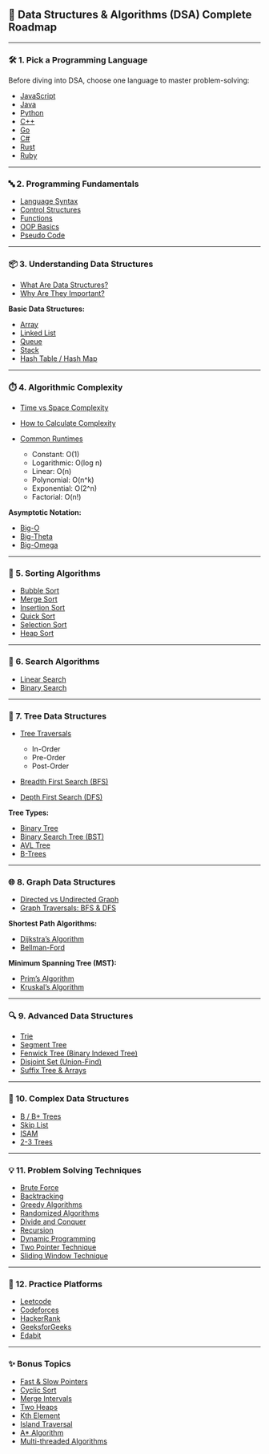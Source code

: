 ## 📘 Data Structures & Algorithms (DSA) Complete Roadmap

---

### 🛠️ 1. **Pick a Programming Language**

Before diving into DSA, choose one language to master problem-solving:

* [JavaScript](https://developer.mozilla.org/en-US/docs/Web/JavaScript)
* [Java](https://docs.oracle.com/en/java/)
* [Python](https://docs.python.org/3/)
* [C++](https://cplusplus.com/)
* [Go](https://go.dev/learn/)
* [C#](https://learn.microsoft.com/en-us/dotnet/csharp/)
* [Rust](https://www.rust-lang.org/)
* [Ruby](https://www.ruby-lang.org/en/)

---

### 🔤 2. **Programming Fundamentals**

* [Language Syntax](https://www.w3schools.com/js/js_syntax.asp)
* [Control Structures](https://www.programiz.com/c-programming/control-structures)
* [Functions](https://developer.mozilla.org/en-US/docs/Web/JavaScript/Guide/Functions)
* [OOP Basics](https://www.geeksforgeeks.org/object-oriented-programming-oops-concept-in-java/)
* [Pseudo Code](https://csfieldguide.org.nz/en/chapters/algorithms/pseudocode.html)

---

### 📦 3. **Understanding Data Structures**

* [What Are Data Structures?](https://www.geeksforgeeks.org/data-structures/)
* [Why Are They Important?](https://www.interviewbit.com/blog/data-structures/)

**Basic Data Structures:**

* [Array](https://www.geeksforgeeks.org/arrays-in-c-cpp/)
* [Linked List](https://www.programiz.com/dsa/linked-list)
* [Queue](https://www.geeksforgeeks.org/queue-data-structure/)
* [Stack](https://www.geeksforgeeks.org/stack-data-structure/)
* [Hash Table / Hash Map](https://www.geeksforgeeks.org/hashing-data-structure/)

---

### ⏱️ 4. **Algorithmic Complexity**

* [Time vs Space Complexity](https://www.freecodecamp.org/news/time-space-complexity-cheat-sheet/)
* [How to Calculate Complexity](https://www.geeksforgeeks.org/analysis-of-algorithms-set-1-asymptotic-analysis/)
* [Common Runtimes](https://www.bigocheatsheet.com/)

  * Constant: O(1)
  * Logarithmic: O(log n)
  * Linear: O(n)
  * Polynomial: O(n^k)
  * Exponential: O(2^n)
  * Factorial: O(n!)

**Asymptotic Notation:**

* [Big-O](https://en.wikipedia.org/wiki/Big_O_notation)
* [Big-Theta](https://www.geeksforgeeks.org/analysis-algorithms-set-4-analysis-loops/)
* [Big-Omega](https://iq.opengenus.org/big-omega-notation/)

---

### 🔁 5. **Sorting Algorithms**

* [Bubble Sort](https://www.geeksforgeeks.org/bubble-sort/)
* [Merge Sort](https://www.geeksforgeeks.org/merge-sort/)
* [Insertion Sort](https://www.geeksforgeeks.org/insertion-sort/)
* [Quick Sort](https://www.geeksforgeeks.org/quick-sort/)
* [Selection Sort](https://www.geeksforgeeks.org/selection-sort/)
* [Heap Sort](https://www.geeksforgeeks.org/heap-sort/)

---

### 🔎 6. **Search Algorithms**

* [Linear Search](https://www.geeksforgeeks.org/linear-search/)
* [Binary Search](https://www.geeksforgeeks.org/binary-search/)

---

### 🌲 7. **Tree Data Structures**

* [Tree Traversals](https://www.geeksforgeeks.org/tree-traversals-inorder-preorder-and-postorder/)

  * In-Order
  * Pre-Order
  * Post-Order
* [Breadth First Search (BFS)](https://www.geeksforgeeks.org/breadth-first-search-or-bfs-for-a-graph/)
* [Depth First Search (DFS)](https://www.geeksforgeeks.org/depth-first-search-or-dfs-for-a-graph/)

**Tree Types:**

* [Binary Tree](https://www.geeksforgeeks.org/binary-tree-data-structure/)
* [Binary Search Tree (BST)](https://www.programiz.com/dsa/binary-search-tree)
* [AVL Tree](https://www.geeksforgeeks.org/avl-tree-set-1-insertion/)
* [B-Trees](https://www.geeksforgeeks.org/b-tree-set-1-introduction-2/)

---

### 🌐 8. **Graph Data Structures**

* [Directed vs Undirected Graph](https://www.geeksforgeeks.org/introduction-to-graphs/)
* [Graph Traversals: BFS & DFS](https://www.geeksforgeeks.org/graph-data-structure-and-algorithms/)

**Shortest Path Algorithms:**

* [Dijkstra’s Algorithm](https://www.geeksforgeeks.org/dijkstras-shortest-path-algorithm-greedy-algo-7/)
* [Bellman-Ford](https://www.geeksforgeeks.org/bellman-ford-algorithm-dp-23/)

**Minimum Spanning Tree (MST):**

* [Prim’s Algorithm](https://www.geeksforgeeks.org/prims-algorithm-greedy-algo-5/)
* [Kruskal’s Algorithm](https://www.geeksforgeeks.org/kruskals-algorithm-simple-implementation-for-adjacency-matrix/)

---

### 🔍 9. **Advanced Data Structures**

* [Trie](https://www.geeksforgeeks.org/trie-insert-and-search/)
* [Segment Tree](https://www.geeksforgeeks.org/segment-tree-data-structure/)
* [Fenwick Tree (Binary Indexed Tree)](https://www.geeksforgeeks.org/binary-indexed-tree-or-fenwick-tree-2/)
* [Disjoint Set (Union-Find)](https://www.geeksforgeeks.org/union-find/)
* [Suffix Tree & Arrays](https://www.geeksforgeeks.org/suffix-tree-application-1-substring-check/)

---

### 🧠 10. **Complex Data Structures**

* [B / B+ Trees](https://www.geeksforgeeks.org/b-tree-set-1-introduction-2/)
* [Skip List](https://www.geeksforgeeks.org/skip-list/)
* [ISAM](https://en.wikipedia.org/wiki/Indexed_sequential_access_method)
* [2-3 Trees](https://www.geeksforgeeks.org/2-3-tree/)

---

### 💡 11. **Problem Solving Techniques**

* [Brute Force](https://en.wikipedia.org/wiki/Brute-force_search)
* [Backtracking](https://www.geeksforgeeks.org/backtracking-algorithms/)
* [Greedy Algorithms](https://www.geeksforgeeks.org/greedy-algorithms/)
* [Randomized Algorithms](https://www.geeksforgeeks.org/randomized-algorithms/)
* [Divide and Conquer](https://www.geeksforgeeks.org/divide-and-conquer-algorithm/)
* [Recursion](https://www.programiz.com/python-programming/recursion)
* [Dynamic Programming](https://www.geeksforgeeks.org/dynamic-programming/)
* [Two Pointer Technique](https://www.geeksforgeeks.org/two-pointers-technique/)
* [Sliding Window Technique](https://www.geeksforgeeks.org/window-sliding-technique/)

---

### 🧪 12. **Practice Platforms**

* [Leetcode](https://leetcode.com/)
* [Codeforces](https://codeforces.com/)
* [HackerRank](https://www.hackerrank.com/skills-directory/data-structures)
* [GeeksforGeeks](https://practice.geeksforgeeks.org/)
* [Edabit](https://edabit.com/)

---

### ✨ Bonus Topics

* [Fast & Slow Pointers](https://www.geeksforgeeks.org/detect-loop-in-a-linked-list/)
* [Cyclic Sort](https://www.geeksforgeeks.org/cyclic-sort/)
* [Merge Intervals](https://leetcode.com/problems/merge-intervals/)
* [Two Heaps](https://www.geeksforgeeks.org/median-of-stream-of-integers-running-integers/)
* [Kth Element](https://www.geeksforgeeks.org/kth-smallestlargest-element-unsorted-array/)
* [Island Traversal](https://leetcode.com/problems/number-of-islands/)
* [A\* Algorithm](https://www.geeksforgeeks.org/a-search-algorithm/)
* [Multi-threaded Algorithms](https://www.geeksforgeeks.org/multithreading-in-java/)


